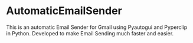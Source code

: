 # AutomaticEmailSender
 This is an automatic Email Sender for Gmail using Pyautogui and Pyperclip in Python. Developed to make Email Sending much faster and easier. 
